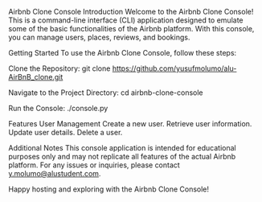 Airbnb Clone Console Introduction Welcome to the Airbnb Clone Console! This is a command-line interface (CLI) application designed to emulate some of the basic functionalities of the Airbnb platform. With this console, you can manage users, places, reviews, and bookings.

Getting Started To use the Airbnb Clone Console, follow these steps:

Clone the Repository: git clone https://github.com/yusufmolumo/alu-AirBnB_clone.git

Navigate to the Project Directory: cd airbnb-clone-console

Run the Console: ./console.py

Features User Management Create a new user. Retrieve user information. Update user details. Delete a user.

Additional Notes This console application is intended for educational purposes only and may not replicate all features of the actual Airbnb platform. For any issues or inquiries, please contact y.molumo@alustudent.com.

Happy hosting and exploring with the Airbnb Clone Console!
